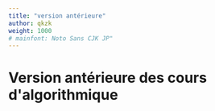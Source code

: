 ```yaml
---
title: "version antérieure"
author: qkzk
weight: 1000
# mainfont: Noto Sans CJK JP"
---
```



# Version antérieure des cours d'algorithmique
